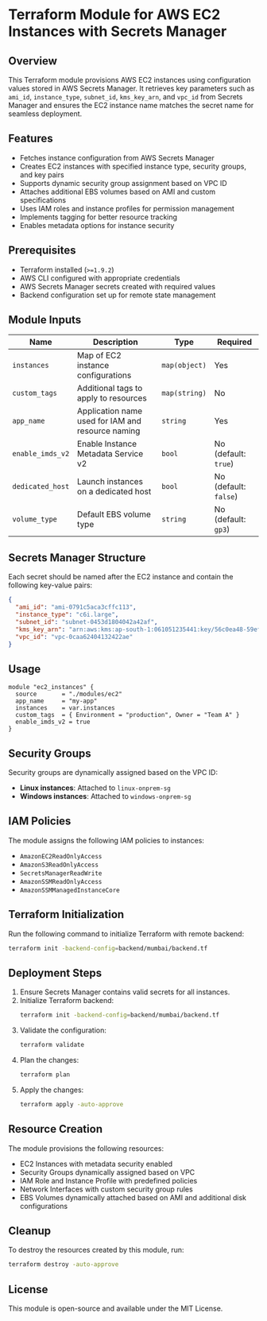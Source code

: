 # Terraform Module for AWS EC2 Instances with Secrets Manager

## Overview
This Terraform module provisions AWS EC2 instances using configuration values stored in AWS Secrets Manager. It retrieves key parameters such as `ami_id`, `instance_type`, `subnet_id`, `kms_key_arn`, and `vpc_id` from Secrets Manager and ensures the EC2 instance name matches the secret name for seamless deployment.

## Features
- Fetches instance configuration from AWS Secrets Manager
- Creates EC2 instances with specified instance type, security groups, and key pairs
- Supports dynamic security group assignment based on VPC ID
- Attaches additional EBS volumes based on AMI and custom specifications
- Uses IAM roles and instance profiles for permission management
- Implements tagging for better resource tracking
- Enables metadata options for instance security

## Prerequisites
- Terraform installed (`>=1.9.2`)
- AWS CLI configured with appropriate credentials
- AWS Secrets Manager secrets created with required values
- Backend configuration set up for remote state management

## Module Inputs

| Name | Description | Type | Required |
|------|------------|------|----------|
| `instances` | Map of EC2 instance configurations | `map(object)` | Yes |
| `custom_tags` | Additional tags to apply to resources | `map(string)` | No |
| `app_name` | Application name used for IAM and resource naming | `string` | Yes |
| `enable_imds_v2` | Enable Instance Metadata Service v2 | `bool` | No (default: `true`) |
| `dedicated_host` | Launch instances on a dedicated host | `bool` | No (default: `false`) |
| `volume_type` | Default EBS volume type | `string` | No (default: `gp3`) |

## Secrets Manager Structure
Each secret should be named after the EC2 instance and contain the following key-value pairs:

```json
{
  "ami_id": "ami-0791c5aca3cffc113",
  "instance_type": "c6i.large",
  "subnet_id": "subnet-0453d1804042a42af",
  "kms_key_arn": "arn:aws:kms:ap-south-1:061051235441:key/56c0ea48-59ef-4633-ab00-d09a84c5ca44",
  "vpc_id": "vpc-0caa62404132422ae"
}
```

## Usage

```hcl
module "ec2_instances" {
  source       = "./modules/ec2"
  app_name     = "my-app"
  instances    = var.instances
  custom_tags  = { Environment = "production", Owner = "Team A" }
  enable_imds_v2 = true
}
```

## Security Groups
Security groups are dynamically assigned based on the VPC ID:
- **Linux instances**: Attached to `linux-onprem-sg`
- **Windows instances**: Attached to `windows-onprem-sg`

## IAM Policies
The module assigns the following IAM policies to instances:
- `AmazonEC2ReadOnlyAccess`
- `AmazonS3ReadOnlyAccess`
- `SecretsManagerReadWrite`
- `AmazonSSMReadOnlyAccess`
- `AmazonSSMManagedInstanceCore`

## Terraform Initialization
Run the following command to initialize Terraform with remote backend:

```sh
terraform init -backend-config=backend/mumbai/backend.tf
```

## Deployment Steps
1. Ensure Secrets Manager contains valid secrets for all instances.
2. Initialize Terraform backend:
   ```sh
   terraform init -backend-config=backend/mumbai/backend.tf
   ```
3. Validate the configuration:
   ```sh
   terraform validate
   ```
4. Plan the changes:
   ```sh
   terraform plan
   ```
5. Apply the changes:
   ```sh
   terraform apply -auto-approve
   ```

## Resource Creation
The module provisions the following resources:
- EC2 Instances with metadata security enabled
- Security Groups dynamically assigned based on VPC
- IAM Role and Instance Profile with predefined policies
- Network Interfaces with custom security group rules
- EBS Volumes dynamically attached based on AMI and additional disk configurations

## Cleanup
To destroy the resources created by this module, run:

```sh
terraform destroy -auto-approve
```

## License
This module is open-source and available under the MIT License.

